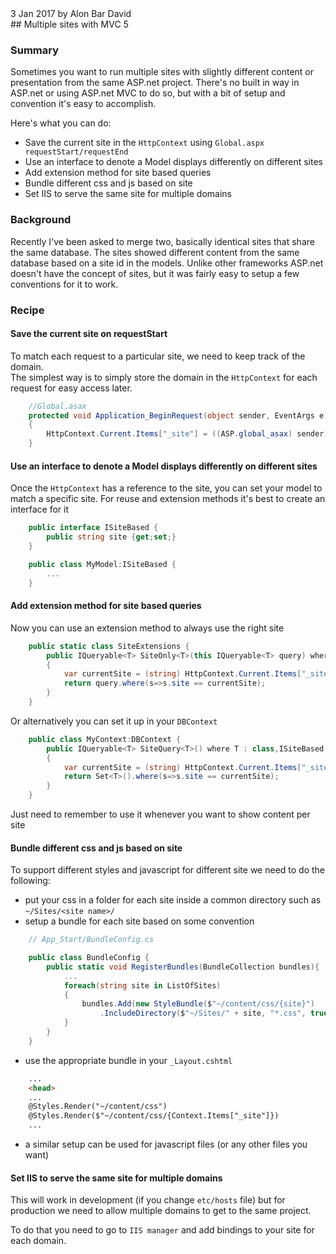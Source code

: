 <div class="subline-date">3 Jan 2017 by Alon Bar David</div>
## Multiple sites with MVC 5

### Summary
Sometimes you want to run multiple sites with slightly different content or presentation from the same ASP.net project.
There's no built in way in ASP.net or using ASP.net MVC to do so, but with a bit of setup and convention it's easy to accomplish.

Here's what you can do:

* Save the current site in the `HttpContext` using `Global.aspx requestStart/requestEnd`
* Use an interface to denote a Model displays differently on different sites
* Add extension method for site based queries
* Bundle different css and js based on site
* Set IIS to serve the same site for multiple domains


### Background

Recently I've been asked to merge two, basically identical sites that share the same database.
The sites showed different content from the same database based on a site id in the models.
Unlike other frameworks ASP.net doesn't have the concept of sites, but it was fairly easy to setup a few conventions for it to work.


### Recipe

#### Save the current site on requestStart

To match each request to a particular site, we need to keep track of the domain.  
The simplest way is to simply store the domain in the `HttpContext` for each request for easy access later.

```csharp
    //Global.asax
    protected void Application_BeginRequest(object sender, EventArgs e)
    {
        HttpContext.Current.Items["_site"] = ((ASP.global_asax) sender).Request.Url.Host;
    }
```


#### Use an interface to denote a Model displays differently on different sites

Once the `HttpContext` has a reference to the site, you can set your model to match a specific site.
For reuse and extension methods it's best to create an interface for it

```csharp
    public interface ISiteBased {
        public string site {get;set;}
    }

    public class MyModel:ISiteBased {
        ...
    }
```


#### Add extension method for site based queries

Now you can use an extension method to always use the right site

```csharp
    public static class SiteExtensions {
        public IQueryable<T> SiteOnly<T>(this IQueryable<T> query) where T : class,ISiteBased
        {
            var currentSite = (string) HttpContext.Current.Items["_site"];
            return query.where(s=>s.site == currentSite);
        }
    }
```

Or alternatively you can set it up in your `DBContext`

```csharp
    public class MyContext:DBContext {
        public IQueryable<T> SiteQuery<T>() where T : class,ISiteBased
        {
            var currentSite = (string) HttpContext.Current.Items["_site"];
            return Set<T>().where(s=>s.site == currentSite);
        }
    }
```

Just need to remember to use it whenever you want to show content per site


#### Bundle different css and js based on site

To support different styles and javascript for different site we need to do the following:

* put your css in a folder for each site inside a common directory such as `~/Sites/<site name>/`
* setup a bundle for each site based on some convention

```csharp
    // App_Start/BundleConfig.cs

    public class BundleConfig {
        public static void RegisterBundles(BundleCollection bundles){
            ...
            foreach(string site in ListOfSites)
            {
                bundles.Add(new StyleBundle($"~/content/css/{site}")
                    .IncludeDirectory($"~/Sites/" + site, "*.css", true));
            }
        }
    }
```

* use the appropriate bundle in your `_Layout.cshtml`

```html
    ...
    <head>
    ...
    @Styles.Render("~/content/css")
    @Styles.Render($"~/content/css/{Context.Items["_site"]})
    ...
```

* a similar setup can be used for javascript files (or any other files you want)


#### Set IIS to serve the same site for multiple domains

This will work in development (if you change `etc/hosts` file) but for production we need to allow multiple domains
to get to the same project.

To do that you need to go to `IIS manager` and add bindings to your site for each domain.
